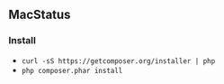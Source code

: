 ## MacStatus

### Install
- `curl -sS https://getcomposer.org/installer | php`
- `php composer.phar install`
